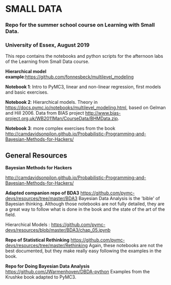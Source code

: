# SMALL DATA

### Repo for the summer school course on Learning with Small Data.
### University of Essex, August 2019

This repo contains the notebooks and python scripts for the afternoon labs of the
Learning from Small Data course.

**Hierarchical model example**:https://github.com/fonnesbeck/multilevel_modeling

**Notebook 1**: Intro to PyMC3, linear and non-linear regression, first models
and basic exercises.

**Notebook 2**: Hierarchical models. Theory in https://docs.pymc.io/notebooks/multilevel_modeling.html, based on Gelman and Hill 2006. Data from BIAS project
http://www.bias-project.org.uk/WB2011Man/CourseData/BHMData.zip.

**Notebook 3**: more complex exercises from the book http://camdavidsonpilon.github.io/Probabilistic-Programming-and-Bayesian-Methods-for-Hackers/


## General Resources

**Bayesian Methods for Hackers**

http://camdavidsonpilon.github.io/Probabilistic-Programming-and-Bayesian-Methods-for-Hackers/

**Adapted companion repo of BDA3**
https://github.com/pymc-devs/resources/tree/master/BDA3
Bayesian Data Analysis is the 'bible' of Bayesian thinking. Although those notebooks are not fully detailed, they are a great way to follow what is done in the book and the state of the art of the field.

Hierarchical Models : https://github.com/pymc-devs/resources/blob/master/BDA3/chap_05.ipynb

**Repo of Statistical Rethinking**
https://github.com/pymc-devs/resources/tree/master/Rethinking
Again, these notebooks are not the best documented, but they make really easy following the examples in the book.

**Repo for Doing Bayesian Data Analysis**
https://github.com/JWarmenhoven/DBDA-python
Examples from the Krushke book adapted to PyMC3.
